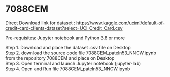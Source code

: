 # 7088CEM

Direct Download link for dataset : https://www.kaggle.com/uciml/default-of-credit-card-clients-dataset?select=UCI_Credit_Card.csv

Pre-requisites: Jupyter notebook and Python 3.8 or more

Step 1. Download and place the dataset .csv file on Desktop <br />
Step 2. download the source code file 7088CEM_pateln53_NNCW.ipynb from the repository 7088CEM and place on Desktop <br />
Step 3. Open terminal and launch Jupyter notebook (jupyter-lab) <br />
Step 4. Open and Run file 7088CEM_pateln53_NNCW.ipynb <br />
